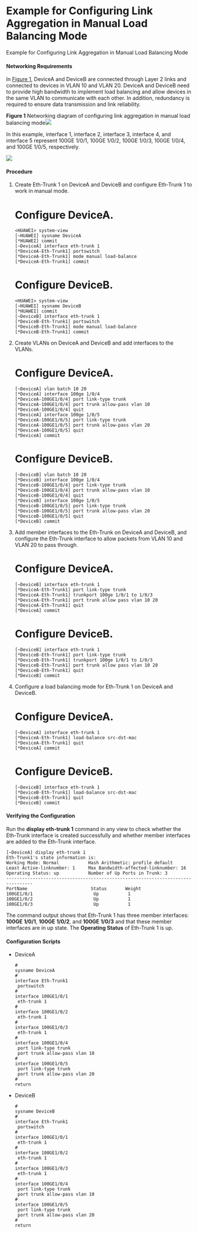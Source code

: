 Example for Configuring Link Aggregation in Manual Load Balancing Mode
======================================================================

Example for Configuring Link Aggregation in Manual Load Balancing Mode

#### Networking Requirements

In [Figure 1](#EN-US_TASK_0000001413234641__fig_dc_cfg_eth-trunk_003401), DeviceA and DeviceB are connected through Layer 2 links and connected to devices in VLAN 10 and VLAN 20. DeviceA and DeviceB need to provide high bandwidth to implement load balancing and allow devices in the same VLAN to communicate with each other. In addition, redundancy is required to ensure data transmission and link reliability.

**Figure 1** Networking diagram of configuring link aggregation in manual load balancing mode![](public_sys-resources/note_3.0-en-us.png) 

In this example, interface 1, interface 2, interface 3, interface 4, and interface 5 represent 100GE 1/0/1, 100GE 1/0/2, 100GE 1/0/3, 100GE 1/0/4, and 100GE 1/0/5, respectively.


  
![](figure/en-us_image_0000001691109045.png)

#### Procedure

1. Create Eth-Trunk 1 on DeviceA and DeviceB and configure Eth-Trunk 1 to work in manual mode.
   
   
   
   # Configure DeviceA.
   
   
   
   ```
   <HUAWEI> system-view
   [~HUAWEI] sysname DeviceA
   [*HUAWEI] commit
   [~DeviceA] interface eth-trunk 1
   [*DeviceA-Eth-Trunk1] portswitch
   [*DeviceA-Eth-Trunk1] mode manual load-balance
   [*DeviceA-Eth-Trunk1] commit 
   ```
   
   
   
   # Configure DeviceB.
   
   ```
   <HUAWEI> system-view
   [~HUAWEI] sysname DeviceB
   [*HUAWEI] commit
   [~DeviceB] interface eth-trunk 1
   [*DeviceB-Eth-Trunk1] portswitch
   [*DeviceB-Eth-Trunk1] mode manual load-balance
   [*DeviceB-Eth-Trunk1] commit 
   ```
2. Create VLANs on DeviceA and DeviceB and add interfaces to the VLANs.
   
   
   
   # Configure DeviceA.
   
   ```
   [~DeviceA] vlan batch 10 20
   [*DeviceA] interface 100ge 1/0/4
   [*DeviceA-100GE1/0/4] port link-type trunk
   [*DeviceA-100GE1/0/4] port trunk allow-pass vlan 10
   [*DeviceA-100GE1/0/4] quit
   [*DeviceA] interface 100ge 1/0/5
   [*DeviceA-100GE1/0/5] port link-type trunk
   [*DeviceA-100GE1/0/5] port trunk allow-pass vlan 20
   [*DeviceA-100GE1/0/5] quit
   [*DeviceA] commit
   ```
   # Configure DeviceB.
   ```
   [~DeviceB] vlan batch 10 20
   [*DeviceB] interface 100ge 1/0/4
   [*DeviceB-100GE1/0/4] port link-type trunk
   [*DeviceB-100GE1/0/4] port trunk allow-pass vlan 10
   [*DeviceB-100GE1/0/4] quit
   [*DeviceB] interface 100ge 1/0/5
   [*DeviceB-100GE1/0/5] port link-type trunk
   [*DeviceB-100GE1/0/5] port trunk allow-pass vlan 20
   [*DeviceB-100GE1/0/5] quit
   [*DeviceB] commit
   ```
3. Add member interfaces to the Eth-Trunk on DeviceA and DeviceB, and configure the Eth-Trunk interface to allow packets from VLAN 10 and VLAN 20 to pass through.
   
   
   
   # Configure DeviceA.
   
   
   
   ```
   [~DeviceB] interface eth-trunk 1
   [*DeviceA-Eth-Trunk1] port link-type trunk
   [*DeviceA-Eth-Trunk1] trunkport 100ge 1/0/1 to 1/0/3 
   [*DeviceA-Eth-Trunk1] port trunk allow pass vlan 10 20
   [*DeviceA-Eth-Trunk1] quit
   [*DeviceA] commit
   ```
   
   
   
   # Configure DeviceB.
   
   
   
   ```
   [~DeviceB] interface eth-trunk 1
   [*DeviceB-Eth-Trunk1] port link-type trunk
   [*DeviceB-Eth-Trunk1] trunkport 100ge 1/0/1 to 1/0/3 
   [*DeviceB-Eth-Trunk1] port trunk allow pass vlan 10 20
   [*DeviceB-Eth-Trunk1] quit
   [*DeviceB] commit
   ```
4. Configure a load balancing mode for Eth-Trunk 1 on DeviceA and DeviceB.
   
   
   
   # Configure DeviceA.
   
   
   
   ```
   [~DeviceA] interface eth-trunk 1
   [*DeviceA-Eth-Trunk1] load-balance src-dst-mac
   [*DeviceA-Eth-Trunk1] quit
   [*DeviceA] commit
   ```
   
   
   
   # Configure DeviceB.
   
   
   
   ```
   [~DeviceB] interface eth-trunk 1
   [*DeviceB-Eth-Trunk1] load-balance src-dst-mac
   [*DeviceB-Eth-Trunk1] quit
   [*DeviceB] commit
   ```

#### Verifying the Configuration

Run the **display eth-trunk 1** command in any view to check whether the Eth-Trunk interface is created successfully and whether member interfaces are added to the Eth-Trunk interface.

```
[~DeviceA] display eth-trunk 1
Eth-Trunk1's state information is: 
Working Mode: Normal           Hash Arithmetic: profile default
Least Active-linknumber: 1     Max Bandwidth-affected-linknumber: 16
Operating Status: up           Number of Up Ports in Trunk: 3
--------------------------------------------------------------------------------
PortName                        Status       Weight
100GE1/0/1                       Up           1
100GE1/0/2                       Up           1
100GE1/0/3                       Up           1
```

The command output shows that Eth-Trunk 1 has three member interfaces: **100GE** **1/0/1**, **100GE** **1/0/2**, and **100GE** **1/0/3** and that these member interfaces are in up state. The **Operating Status** of Eth-Trunk 1 is up.

#### Configuration Scripts

* DeviceA
  
  ```
  #
  sysname DeviceA
  # 
  interface Eth-Trunk1
   portswitch
  # 
  interface 100GE1/0/1 
   eth-trunk 1
  # 
  interface 100GE1/0/2
   eth-trunk 1
  # 
  interface 100GE1/0/3
   eth-trunk 1
  #
  interface 100GE1/0/4   
   port link-type trunk   
   port trunk allow-pass vlan 10 
  # 
  interface 100GE1/0/5   
   port link-type trunk   
   port trunk allow-pass vlan 20
  #
  return
  ```
* DeviceB
  
  ```
  #
  sysname DeviceB
  # 
  interface Eth-Trunk1
   portswitch
  # 
  interface 100GE1/0/1 
   eth-trunk 1
  # 
  interface 100GE1/0/2
   eth-trunk 1
  # 
  interface 100GE1/0/3
   eth-trunk 1
  #
  interface 100GE1/0/4   
   port link-type trunk   
   port trunk allow-pass vlan 10 
  # 
  interface 100GE1/0/5   
   port link-type trunk   
   port trunk allow-pass vlan 20
  #
  return
  ```